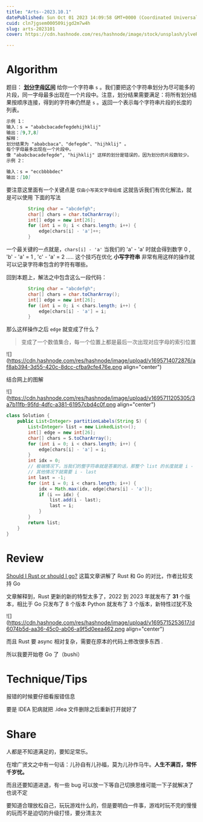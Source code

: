 ```yaml
---
title: "Arts--2023.10.1"
datePublished: Sun Oct 01 2023 14:09:58 GMT+0000 (Coordinated Universal Time)
cuid: cln7jgsem000509ijgd2m7w4h
slug: arts-2023101
cover: https://cdn.hashnode.com/res/hashnode/image/stock/unsplash/ylveRpZ8L1s/upload/8c9ca933d653c99782e2e36edc799fbe.jpeg

---
```


# Algorithm

题目： [**划分字母区间**](https://leetcode.cn/problems/partition-labels/description) 给你一个字符串 `s` 。我们要把这个字符串划分为尽可能多的片段，同一字母最多出现在一个片段中。注意，划分结果需要满足：将所有划分结果按顺序连接，得到的字符串仍然是 `s` 。返回一个表示每个字符串片段的长度的列表。

```markdown
示例 1：
输入：s = "ababcbacadefegdehijhklij"
输出：[9,7,8]
解释：
划分结果为 "ababcbaca"、"defegde"、"hijhklij" 。
每个字母最多出现在一个片段中。
像 "ababcbacadefegde", "hijhklij" 这样的划分是错误的，因为划分的片段数较少。 
示例 2：

输入：s = "eccbbbbdec"
输出：[10]
```

要注意这里面有一个关键点是 `仅由小写英文字母组成` 这就告诉我们有优化解法，就是可以使用 下面的写法

```java
        String char = "abcdefgh";
        char[] chars = char.toCharArray();
        int[] edge = new int[26];
        for (int i = 0; i < chars.length; i++) {
            edge[chars[i] - 'a']++;
        }
```

一个最关键的一点就是，`chars[i] - 'a'` 当我们的 'a' - 'a' 时就会得到数字 0 , 'b' - 'a' = 1 , 'c' - 'a' = 2 ..... 这个技巧在优化 **小写字符串** 非常有用这样的操作就可以记录字符串包含的字符有哪些。

回到本题上，解法之中包含这么一段代码：

```java
        String char = "abcdefgh";
        char[] chars = char.toCharArray();
        int[] edge = new int[26];
        for (int i = 0; i < chars.length; i++) {
            edge[chars[i] - 'a'] = i;
        }
```

那么这样操作之后 `edge` 就变成了什么？

> 变成了一个数值集合，每一个位置上都是最后一次出现对应字母的索引位置

![](https://cdn.hashnode.com/res/hashnode/image/upload/v1695714072876/af8ab394-3d55-420c-8dcc-cfba9cfe476e.png align="center")

结合网上的图解

![](https://cdn.hashnode.com/res/hashnode/image/upload/v1695711205305/3a7b11fb-95fd-4dfc-a381-61957cbd4c0f.png align="center")

```java
class Solution {
    public List<Integer> partitionLabels(String S) {
        List<Integer> list = new LinkedList<>();
        int[] edge = new int[26];
        char[] chars = S.toCharArray();
        for (int i = 0; i < chars.length; i++) {
            edge[chars[i] - 'a'] = i;
        }
        int idx = 0;
        // 极端情况下，当我们的整字符串就是答案的话，那整个 list 的长度就是 i - (-1) 
        // 其他情况下就需要 i - last 
        int last = -1;
        for (int i = 0; i < chars.length; i++) {
            idx = Math.max(idx, edge[chars[i] - 'a']);
            if (i == idx) {
                list.add(i - last);
                last = i;
            }
        }
        return list;
    }
}
```

# Review

[Should I Rust or should I go?](https://kerkour.com/should-i-rust-or-should-i-go) 这篇文章讲解了 Rust 和 Go 的对比，作者比较支持 Go

文章解释到，Rust 更新的新的特型太多了，2022 到 2023 年就发布了 **31** 个版本，相比于 Go 只发布了 8 个版本 Python 就发布了 3 个版本，新特性过犹不及

![](https://cdn.hashnode.com/res/hashnode/image/upload/v1695715253617/d6074b5d-aa36-45c0-ab06-a9f5d0eea462.png align="center")

而且 Rust 要 async 相对复杂，需要在原本的代码上修改很多东西 .

所以我要开始卷 Go 了（bushi）

# Technique/Tips

报错的时候要仔细看报错信息

要是 IDEA 犯病就把 .idea 文件删除之后重新打开就好了

# Share

人都是不知道满足的，要知足常乐。

在增广贤文之中有一句话：儿孙自有儿孙福，莫为儿孙作马牛。**人生不满百，常怀千岁忧。**

而且还要知道进退，有一些 bug 可以放一下等自己切换思维可能一下子就解决了也说不定

要知道合理放松自己，玩玩游戏什么的，但是要明白一件事，游戏时玩不完的慢慢的玩而不是迫切的升级打怪，要分清主次